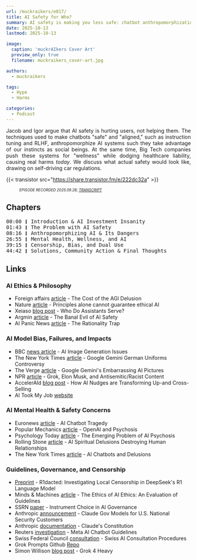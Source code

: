 ```yaml
---
url: /muckraikers/e017/
title: AI Safety for Who?
summary: AI safety is making you less safe: chatbot anthropomorphization, mental health harms, dark patterns
date: 2025-10-13
lastmod: 2025-10-13

image:
  caption: 'muckrAIkers Cover Art'
  preview_only: true
  filename: muckraikers_cover-art.jpg

authors:
  - muckraikers

tags:
  - Hype
  - Harms

categories: 
  - Podcast
---
```


<div style="text-align: justify">

Jacob and Igor argue that AI safety is hurting users, not helping them. The techniques used to make chatbots "safe" and "aligned," such as instruction tuning and RLHF, anthropomorphize AI systems such they take advantage of our instincts as social beings. At the same time, Big Tech companies push these systems for "wellness" while dodging healthcare liability, causing real harms *today*. We discuss what actual safety would look like, drawing on self-driving car regulations.

{{< transistor src="https://share.transistor.fm/e/222dc32a" >}}
<div style="font-size: x-small;font-style: italic;padding-left: 2.25rem;">EPISODE RECORDED 2025.09.28; <a href="https://share.transistor.fm/s/222dc32a/transcript.txt" target="_blank" rel="noreferrer noopener">TRANSCRIPT</a></a></div>
</div>


## Chapters

<div style="text-align: left; font-family:monospace;">
00:00 ❙ Introduction & AI Investment Insanity<br>
01:43 ❙ The Problem with AI Safety<br>
08:16 ❙ Anthropomorphizing AI & Its Dangers<br>
26:55 ❙ Mental Health, Wellness, and AI<br>
39:15 ❙ Censorship, Bias, and Dual Use<br>
44:42 ❙ Solutions, Community Action & Final Thoughts
</div>

## Links

### AI Ethics & Philosophy
-   Foreign affairs [article](https://archive.ph/lbek5) - The Cost of the AGI Delusion
-   Nature [article](https://www.nature.com/articles/s42256-019-0114-4) - Principles alone cannot guarantee ethical AI
-   Xeiaso [blog post](https://xeiaso.net/blog/2025/who-assistant-serve/) - Who Do Assistants Serve?
-   Argmin [article](https://www.argmin.net/p/the-banal-evil-of-ai-safety) - The Banal Evil of AI Safety
-   AI Panic News [article](https://www.aipanic.news/p/the-rationality-trap) - The Rationality Trap

### AI Model Bias, Failures, and Impacts
-   BBC [news article](https://www.bbc.com/news/technology-33347866) - AI Image Generation Issues
-   The New York Times [article](https://www.nytimes.com/2024/02/22/technology/google-gemini-german-uniforms.html) - Google Gemini German Uniforms Controversy
-   The Verge [article](https://www.theverge.com/2024/2/23/24081309/google-gemini-embarrassing-ai-pictures-diverse-nazi) - Google Gemini's Embarrassing AI Pictures
-   NPR [article](https://www.npr.org/2025/07/09/nx-s1-5462609/grok-elon-musk-antisemitic-racist-content) - Grok, Elon Musk, and Antisemitic/Racist Content
-   AccelerAId [blog post](https://acceleraid.ai/en/about/blog/how-ai-nudges-are-transforming-up-and-cross-selling-2/) - How AI Nudges are Transforming Up-and Cross-Selling
-   AI Took My Job [website](https://www.aitookmyjob.io/)

### AI Mental Health & Safety Concerns
-   Euronews [article](https://www.euronews.com/next/2023/03/31/man-ends-his-life-after-an-ai-chatbot-encouraged-him-to-sacrifice-himself-to-stop-climate-) - AI Chatbot Tragedy
-   Popular Mechanics [article](https://www.popularmechanics.com/technology/robots/a65781776/openai-psychosis/) - OpenAI and Psychosis
-   Psychology Today [article](https://www.psychologytoday.com/us/blog/urban-survival/202507/the-emerging-problem-of-ai-psychosis) - The Emerging Problem of AI Psychosis
-   Rolling Stone [article](https://www.rollingstone.com/culture/culture-features/ai-spiritual-delusions-destroying-human-relationships-1235330175/) - AI Spiritual Delusions Destroying Human Relationships
-   The New York Times [article](https://www.nytimes.com/2025/08/08/technology/ai-chatbots-delusions-chatgpt.html) - AI Chatbots and Delusions

### Guidelines, Governance, and Censorship
-   [Preprint](https://arxiv.org/abs/2505.12625) - R1dacted: Investigating Local Censorship in DeepSeek's R1 Language Model
-   Minds & Machines [article](https://link.springer.com/article/10.1007/S11023-020-09517-8) - The Ethics of AI Ethics: An Evaluation of Guidelines
-   SSRN [paper](https://papers.ssrn.com/sol3/papers.cfm?abstract_id=5283275) - Instrument Choice in AI Governance
-   Anthropic [announcement](https://www.anthropic.com/news/claude-gov-models-for-u-s-national-security-customers) - Claude Gov Models for U.S. National Security Customers
-   Anthropic [documentation](https://www.anthropic.com/news/claudes-constitution) - Claude's Constitution
-   Reuters [investigation](https://www.reuters.com/investigates/special-report/meta-ai-chatbot-guidelines/) - Meta AI Chatbot Guidelines
-   Swiss Federal Council [consultation](https://www.fedlex.admin.ch/de/consultation-procedures?news_period=last_day&news_pageNb=1&news_order=desc&news_itemsPerPage=10) - Swiss AI Consultation Procedures
-   Grok Prompts Github [Repo](https://x.com/xai/status/1923183622422458851)
-   Simon Willison [blog post](https://simonwillison.net/2025/Jul/12/grok-4-heavy/) - Grok 4 Heavy
